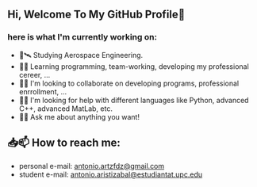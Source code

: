 ## Hi, Welcome To My GitHub Profile👋
### here is what I'm currently working on:


<!-- **wantuto/wantuto** is a ✨ _special_ ✨ repository because its `README.md` (this file) appears on your GitHub profile. 

Here are some ideas to get you started: -->

- 🚀🛰 Studying Aerospace Engineering.
- 🌱📖 Learning programming, team-working, developing my professional cereer, ...
- 🤝👯 I'm looking to collaborate on developing programs, professional enrrollment, ...
- 🤜🤛 I'm looking for help with different languages like Python, advanced C++, advanced MatLab, etc.
- 💬📝 Ask me about anything you want!

## 📥📫 How to reach me:
- personal e-mail: antonio.artzfdz@gmail.com
- student  e-mail: antonio.aristizabal@estudiantat.upc.edu  


